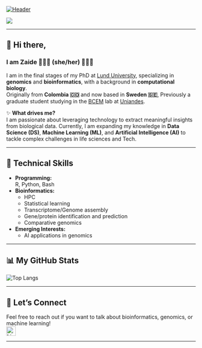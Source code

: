 [![Header](https://capsule-render.vercel.app/api?type=wave&section=header&color=222436&fontColor=659287&fontAlignY=50&height=250&text=Welcome%20to%20my%20GitHub&animation=fadeIn&fontSize=50)](https://github.com/lachemontes)

[![](https://visitcount.itsvg.in/api?id=lachemontes&label=peekers&color=0&icon=7&pretty=false)](https://visitcount.itsvg.in)

---

## 👋 Hi there,
### I am **Zaide** 👩🏼‍💻 (she/her) 🌱✨🧬 

I am in the final stages of my PhD at [Lund University](https://www.lunduniversity.lu.se/), specializing in **genomics** and **bioinformatics**, with a background in **computational biology**.  
Originally from **Colombia 🇨🇴** and now based in **Sweden 🇸🇪**, Previously a graduate student studying in the [BCEM](https://bcem-uniandes.github.io/) lab at [Uniandes](https://www.uniandes.edu.co/).

✨ **What drives me?**  
I am passionate about leveraging technology to extract meaningful insights from biological data. Currently, I am expanding my knowledge in **Data Science (DS)**, **Machine Learning (ML)**, and **Artificial Intelligence (AI)** to tackle complex challenges in life sciences and Tech.

---

## 🧰 Technical Skills 
- **Programming:**  
  R, Python, Bash  
- **Bioinformatics:**  
  - HPC   
  - Statistical learning
  - Transcriptome/Genome assembly  
  - Gene/protein identification and prediction  
  - Comparative genomics
- **Emerging Interests:**  
  - AI applications in genomics  

---

## 📊 My GitHub Stats
![Top Langs](https://github-readme-stats.vercel.app/api/top-langs/?username=lachemontes&layout=compact&theme=radical)

---

## 💬 Let’s Connect
Feel free to reach out if you want to talk about bioinformatics, genomics, or machine learning!  
<a href="https://www.linkedin.com/in/zaidemo/"><img src="https://img.shields.io/badge/LinkedIn-%230077B5.svg?&style=flat-square&logo=linkedin&logoColor=white" height="25" alt="LinkedIn" /></a>

---
